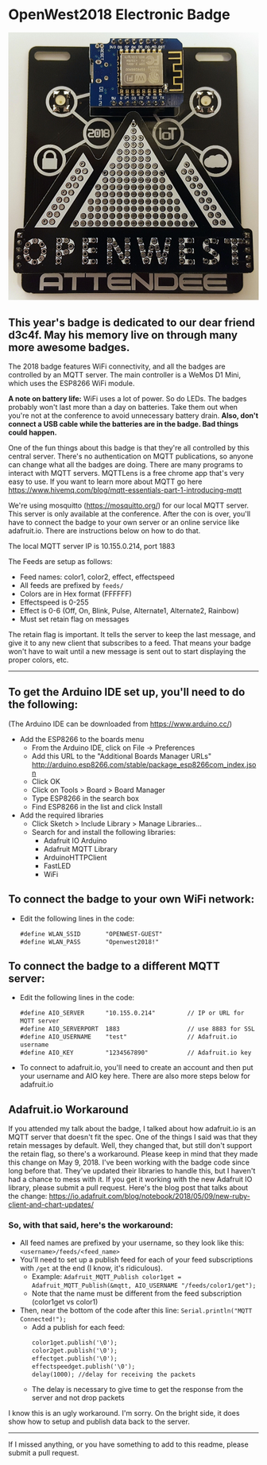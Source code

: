 # OpenWest2018 Electronic Badge

![BadgePic](https://github.com/compukidmike/OpenWest2018/blob/master/BadgeFinished.jpg)

## This year's badge is dedicated to our dear friend d3c4f. May his memory live on through many more awesome badges. 

The 2018 badge features WiFi connectivity, and all the badges are controlled by an MQTT server. The main controller is a WeMos D1 Mini, which uses the ESP8266 WiFi module.

**A note on battery life:** WiFi uses a lot of power. So do LEDs. The badges probably won't last more than a day on batteries. Take them out when you're not at the conference to avoid unnecessary battery drain. **Also, don't connect a USB cable while the batteries are in the badge. Bad things could happen.**

One of the fun things about this badge is that they're all controlled by this central server. There's no authentication on MQTT publications, so anyone can change what all the badges are doing. There are many programs to interact with MQTT servers. MQTTLens is a free chrome app that's very easy to use. If you want to learn more about MQTT go here https://www.hivemq.com/blog/mqtt-essentials-part-1-introducing-mqtt

We're using mosquitto (https://mosquitto.org/) for our local MQTT server. This server is only available at the conference. After the con is over, you'll have to connect the badge to your own server or an online service like adafruit.io. There are instructions below on how to do that.

The local MQTT server IP is 10.155.0.214, port 1883

The Feeds are setup as follows:
- Feed names: color1, color2, effect, effectspeed
- All feeds are prefixed by `feeds/`
- Colors are in Hex format (FFFFFF)
- Effectspeed is 0-255
- Effect is 0-6 (Off, On, Blink, Pulse, Alternate1, Alternate2, Rainbow)
- Must set retain flag on messages

The retain flag is important. It tells the server to keep the last message, and give it to any new client that subscribes to a feed. That means your badge won't have to wait until a new message is sent out to start displaying the proper colors, etc.

----------

## To get the Arduino IDE set up, you'll need to do the following:
(The Arduino IDE can be downloaded from https://www.arduino.cc/)
- Add the ESP8266 to the boards menu
  - From the Arduino IDE, click on File -> Preferences
  - Add this URL to the "Additional Boards Manager URLs" http://arduino.esp8266.com/stable/package_esp8266com_index.json
  - Click OK
  - Click on Tools > Board > Board Manager
  - Type ESP8266 in the search box
  - Find ESP8266 in the list and click Install
- Add the required libraries
  - Click Sketch > Include Library > Manage Libraries...
  - Search for and install the following libraries:
    - Adafruit IO Arduino
    - Adafruit MQTT Library
    - ArduinoHTTPClient
    - FastLED
    - WiFi



## To connect the badge to your own WiFi network:
- Edit the following lines in the code:
  ```
  #define WLAN_SSID       "OPENWEST-GUEST"
  #define WLAN_PASS       "Openwest2018!"
  ```

## To connect the badge to a different MQTT server:
- Edit the following lines in the code:
  ```
  #define AIO_SERVER      "10.155.0.214"         // IP or URL for MQTT server
  #define AIO_SERVERPORT  1883                   // use 8883 for SSL
  #define AIO_USERNAME    "test"                 // Adafruit.io username
  #define AIO_KEY         "1234567890"           // Adafruit.io key
  ```
- To connect to adafruit.io, you'll need to create an account and then put your username and AIO key here. There are also more steps below for adafruit.io

## Adafruit.io Workaround
If you attended my talk about the badge, I talked about how adafruit.io is an MQTT server that doesn't fit the spec. One of the things I said was that they retain messages by default. Well, they changed that, but still don't support the retain flag, so there's a workaround. Please keep in mind that they made this change on May 9, 2018. I've been working with the badge code since long before that. They've updated their libraries to handle this, but I haven't had a chance to mess with it. If you get it working with the new Adafruit IO library, please submit a pull request.
Here's the blog post that talks about the change: https://io.adafruit.com/blog/notebook/2018/05/09/new-ruby-client-and-chart-updates/

### So, with that said, here's the workaround:
- All feed names are prefixed by your username, so they look like this: `<username>/feeds/<feed_name>`
- You'll need to set up a publish feed for each of your feed subscriptions with `/get` at the end (I know, it's ridiculous).
  - Example: ```Adafruit_MQTT_Publish color1get = Adafruit_MQTT_Publish(&mqtt, AIO_USERNAME "/feeds/color1/get");```
  - Note that the name must be different from the feed subscription (color1get vs color1)
- Then, near the bottom of the code after this line: ```Serial.println("MQTT Connected!");```
  - Add a publish for each feed:
    ```
    color1get.publish('\0');
    color2get.publish('\0');
    effectget.publish('\0');
    effectspeedget.publish('\0');
    delay(1000); //delay for receiving the packets
    ```
  - The delay is necessary to give time to get the response from the server and not drop packets
  
I know this is an ugly workaround. I'm sorry. On the bright side, it does show how to setup and publish data back to the server.

----------

If I missed anything, or you have something to add to this readme, please submit a pull request.
